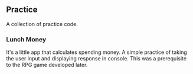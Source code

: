 ## Practice

A collection of practice code.

### Lunch Money

It's a little app that calculates spending money.
A simple practice of taking the user input and displaying response in console.
This was a prerequisite to the RPG game developed later.